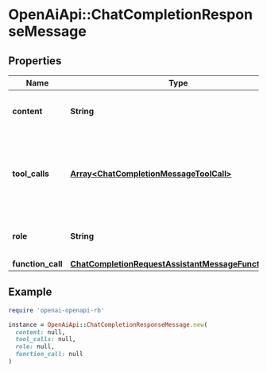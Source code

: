 # OpenAiApi::ChatCompletionResponseMessage

## Properties

| Name | Type | Description | Notes |
| ---- | ---- | ----------- | ----- |
| **content** | **String** | The contents of the message. |  |
| **tool_calls** | [**Array&lt;ChatCompletionMessageToolCall&gt;**](ChatCompletionMessageToolCall.md) | The tool calls generated by the model, such as function calls. | [optional] |
| **role** | **String** | The role of the author of this message. |  |
| **function_call** | [**ChatCompletionRequestAssistantMessageFunctionCall**](ChatCompletionRequestAssistantMessageFunctionCall.md) |  | [optional] |

## Example

```ruby
require 'openai-openapi-rb'

instance = OpenAiApi::ChatCompletionResponseMessage.new(
  content: null,
  tool_calls: null,
  role: null,
  function_call: null
)
```

